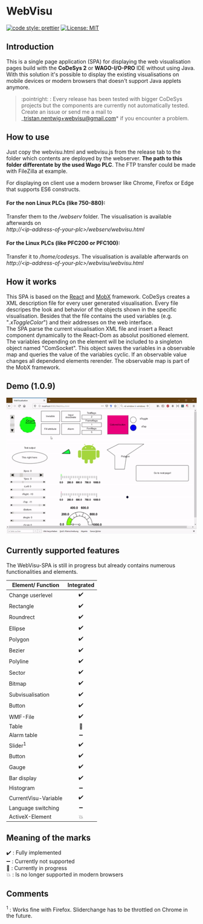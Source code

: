 # WebVisu
[![code style: prettier](https://img.shields.io/badge/code_style-prettier-ff69b4.svg?style=flat-square)](https://github.com/prettier/prettier)
[![License: MIT](https://img.shields.io/badge/License-MIT-yellow.svg)](https://opensource.org/licenses/MIT)
## Introduction

This is a single page application (SPA) for displaying the web visualisation pages build with the **CoDeSys 2** or **WAGO-I/O-PRO** IDE without using Java. With this solution it's possible to display the existing visualisations on mobile devices or modern browsers that doesn't support Java applets anymore.

> :pointright: : Every release has been tested with bigger CoDeSys projects but the components are currently not automatically tested. Create an issue or send me a mail to \_tristan.nentwig+webvisu@gmail.com* if you encounter a problem.

## How to use

Just copy the webvisu.html and webvisu.js from the release tab to the folder which contents are deployed by the webserver. **The path to this folder differentate by the used Wago PLC**. The FTP transfer could be made with FileZilla at example.

For displaying on client use a modern browser like Chrome, Firefox or Edge that supports ES6 constructs.

#### For the non Linux PLCs (like 750-880):

Transfer them to the _/webserv_ folder. The visualisation is available afterwards on  
_http://\<ip-address-of-your-plc>/webserv/webvisu.html_

#### For the Linux PLCs (like PFC200 or PFC100):

Transfer it to _/home/codesys_. The visualisation is available afterwards on  
_http://\<ip-address-of-your-plc>/webvisu/webvisu.html_

## How it works

This SPA is based on the [React](https://github.com/facebook/react) and [MobX](https://github.com/mobxjs/mobx) framework. CoDeSys creates a XML description file for every user generated visualisation. Every file descripes the look and behavior of the objects shown in the specific visualisation. Besides that the file contains the used variables (e.g. "_.xToggleColor_") and their addresses on the web interface.  
The SPA parse the current visualisation XML file and insert a React component dynamically to the React-Dom as absolut positioned element. The variables depending on the element will be included to a singleton object named "ComSocket". This object saves the variables in a observable map and queries the value of the variables cyclic. If an observable value changes all dependend elements rerender. The observable map is part of the MobX framework.

## Demo (1.0.9)

<p align="center"> 
<img src="./img/demo.gif">
</p>

## Currently supported features

The WebVisu-SPA is still in progress but already contains numerous functionalities and elements.

| Element/ Function    |     Integrated     |
| -------------------- | :----------------: |
| Change userlevel     | :heavy_check_mark: |
| Rectangle            | :heavy_check_mark: |
| Roundrect            | :heavy_check_mark: |
| Ellipse              | :heavy_check_mark: |
| Polygon              | :heavy_check_mark: |
| Bezier               | :heavy_check_mark: |
| Polyline             | :heavy_check_mark: |
| Sector               | :heavy_check_mark: |
| Bitmap               | :heavy_check_mark: |
| Subvisualisation     | :heavy_check_mark: |
| Button               | :heavy_check_mark: |
| WMF-File             | :heavy_check_mark: |
| Table                |      :wrench:      |
| Alarm table          | :heavy_minus_sign: |
| Slider<sup>1</sup>   | :heavy_check_mark: |
| Button               | :heavy_check_mark: |
| Gauge                | :heavy_check_mark: |
| Bar display          | :heavy_check_mark: |
| Histogram            | :heavy_minus_sign: |
| CurrentVisu-Variable | :heavy_check_mark: |
| Language switching   | :heavy_minus_sign: |
| ActiveX-Element      |    :collision:     |

## Meaning of the marks

:heavy_check_mark: : Fully implemented  
:heavy_minus_sign: : Currently not supported  
:wrench: : Currently in progress  
:collision: : Is no longer supported in modern browsers

## Comments

<sup>1</sup> : Works fine with Firefox. Sliderchange has to be throttled on Chrome in the future.
